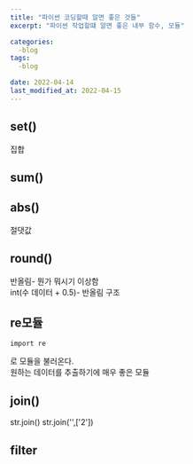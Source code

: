 ```yaml
---
title: "파이썬 코딩할때 알면 좋은 것들"
excerpt: "파이썬 작업할떄 알면 좋은 내부 함수, 모듈"

categories:
  -blog
tags:
  -blog

date: 2022-04-14
last_modified_at: 2022-04-15
---
```

## set()
집합  

## sum()  

## abs()
절댓값  

## round()
반올림- 뭔가 뭐시기 이상함  
int(수 데이터 + 0.5)- 반올림 구조  

## re모듈
```
import re
```
로 모듈을 불러온다.  
원하는 데이터를 추출하기에 매우 좋은 모듈  

## join()
str.join()
str.join('',['2'])

## filter